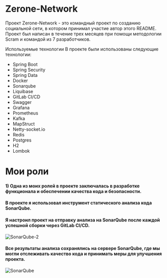 # Zerone-Network

Проект Zerone-Network - это командный проект по созданию социальной сети, в котором принимал участие автор этого README. 
Проект был написан в течение трех месяцев при помощи методологии Scram и командой из 7 разработчиков.

Используемые технологии
В проекте были использованы следующие технологии:

* Spring Boot
* Spring Security
* Spring Data
* Docker
* Sonarqube
* Liquibase
* GitLab CI/CD
* Swagger
* Grafana
* Prometheus
* Kafka
* MapStruct
* Netty-socket.io
* Redis
* Postgres
* H2
* Lombok
# Мои роли
#### 1) Одна из моих ролей в проекте заключалась в разработке функционала и обеспечении качества кода и безопасности.
#### В проекте я использовал инструмент статического анализа кода SonarQube.
#### Я настроил проект на отправку анализа на SonarQube после каждой успешной сборки через GitLab CI/CD.
![SonarQube-2](https://user-images.githubusercontent.com/119599047/235305777-c70d582a-2205-41b3-872c-b0607f82e94d.png)
#### Все результаты анализа сохранялись на сервере SonarQube, где мы могли отслеживать качество кода и принимать меры для улучшения проекта.
![SonarQube](https://user-images.githubusercontent.com/119599047/235305787-16c4a070-7732-460e-bda8-46559fae782b.png)

